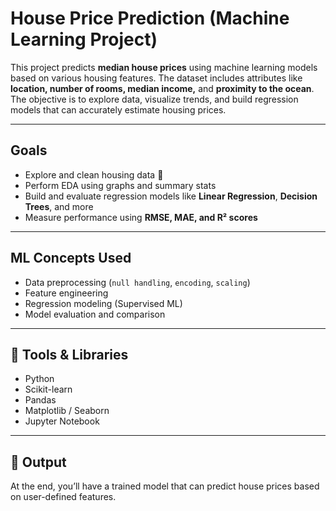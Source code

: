 #  House Price Prediction (Machine Learning Project)

This project predicts **median house prices** using machine learning models based on various housing features. The dataset includes attributes like **location, number of rooms, median income,** and **proximity to the ocean**. The objective is to explore data, visualize trends, and build regression models that can accurately estimate housing prices.

---

##  Goals

- Explore and clean housing data 🧹
- Perform EDA using graphs and summary stats 
- Build and evaluate regression models like **Linear Regression**, **Decision Trees**, and more
- Measure performance using **RMSE, MAE, and R² scores**

---

##  ML Concepts Used

- Data preprocessing (`null handling`, `encoding`, `scaling`)
- Feature engineering
- Regression modeling (Supervised ML)
- Model evaluation and comparison


---

## 🚀 Tools & Libraries

- Python 
- Scikit-learn
- Pandas
- Matplotlib / Seaborn
- Jupyter Notebook

---

## 🏁 Output

At the end, you’ll have a trained model that can predict house prices based on user-defined features.
